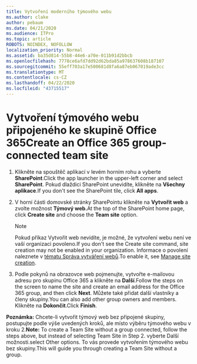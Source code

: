 ```yaml
---
title: Vytvoření moderního týmového webu
ms.author: clake
author: pebaum
ms.date: 04/21/2020
ms.audience: ITPro
ms.topic: article
ROBOTS: NOINDEX, NOFOLLOW
localization_priority: Normal
ms.assetid: ba35d814-55b8-44e6-a70e-011b91d2bbcb
ms.openlocfilehash: 7778ce6afd7dd92d62bda85a978637608b187107
ms.sourcegitcommit: 55eff703a17e500681d8fa6a87eb067019ade3cc
ms.translationtype: MT
ms.contentlocale: cs-CZ
ms.lasthandoff: 04/22/2020
ms.locfileid: "43715517"
---
```

# <a name="create-an-office-365-group-connected-team-site"></a><span data-ttu-id="fc092-102">Vytvoření týmového webu připojeného ke skupině Office 365</span><span class="sxs-lookup"><span data-stu-id="fc092-102">Create an Office 365 group-connected team site</span></span>

1. <span data-ttu-id="fc092-103">Klikněte na spouštěč aplikací v levém horním rohu a vyberte **SharePoint**.</span><span class="sxs-lookup"><span data-stu-id="fc092-103">Click the app launcher in the upper-left corner and select **SharePoint**.</span></span> <span data-ttu-id="fc092-104">Pokud dlaždici SharePoint unevidíte, klikněte na **Všechny aplikace**.</span><span class="sxs-lookup"><span data-stu-id="fc092-104">If you don't see the SharePoint tile, click **All apps**.</span></span>
    
2. <span data-ttu-id="fc092-105">V horní části domovské stránky SharePointu klikněte na **Vytvořit web** a zvolte možnost **Týmový web.**</span><span class="sxs-lookup"><span data-stu-id="fc092-105">At the top of the SharePoint home page, click **Create site** and choose the **Team site** option.</span></span> 
    
    > [!NOTE]
    > <span data-ttu-id="fc092-106">Pokud příkaz Vytvořit web nevidíte, je možné, že vytvoření webu není ve vaší organizaci povoleno.</span><span class="sxs-lookup"><span data-stu-id="fc092-106">If you don't see the Create site command, site creation may not be enabled in your organization.</span></span> <span data-ttu-id="fc092-107">Informace o povolení naleznete v [tématu Správa vytváření webů](https://go.microsoft.com/fwlink/?linkid=2009644).</span><span class="sxs-lookup"><span data-stu-id="fc092-107">To enable it, see [Manage site creation](https://go.microsoft.com/fwlink/?linkid=2009644).</span></span> 
  
3. <span data-ttu-id="fc092-108">Podle pokynů na obrazovce web pojmenujte, vytvořte e-mailovou adresu pro skupinu Office 365 a klikněte na **Další**.</span><span class="sxs-lookup"><span data-stu-id="fc092-108">Follow the steps on the screen to name the site and create an email address for the Office 365 group, and then click **Next**.</span></span> <span data-ttu-id="fc092-109">Můžete také přidat další vlastníky a členy skupiny.</span><span class="sxs-lookup"><span data-stu-id="fc092-109">You can also add other group owners and members.</span></span> <span data-ttu-id="fc092-110">Klikněte na **Dokončit**.</span><span class="sxs-lookup"><span data-stu-id="fc092-110">Click **Finish**.</span></span>
  
 <span data-ttu-id="fc092-111">**Poznámka:** Chcete-li vytvořit týmový web bez připojené skupiny, postupujte podle výše uvedených kroků, ale místo výběru týmového webu v kroku 2.</span><span class="sxs-lookup"><span data-stu-id="fc092-111">**Note:** To create a Team Site without a group connected, follow the steps above, but instead of selecting Team Site in Step 2.</span></span> <span data-ttu-id="fc092-112">vyberte Další možnosti.</span><span class="sxs-lookup"><span data-stu-id="fc092-112">select Other options.</span></span> <span data-ttu-id="fc092-113">To vás provede vytvořením týmového webu bez skupiny.</span><span class="sxs-lookup"><span data-stu-id="fc092-113">This will guide you through creating a Team Site without a group.</span></span> 
    

